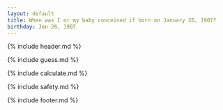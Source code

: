 ```yaml
---
layout: default
title: When was I or my baby conceived if born on January 26, 1907?
birthday: Jan 26, 1907
---
```


{% include header.md %}

{% include guess.md %}

{% include calculate.md %}

{% include safety.md %}

{% include footer.md %}



